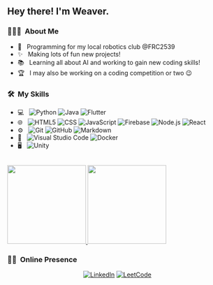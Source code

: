 <h2> Hey there! I'm Weaver.</h2>

<h3> 👨🏻‍💻 &nbsp;About Me </h3>

- 🤖 &nbsp; Programming for my local robotics club @FRC2539
- ✨ &nbsp; Making lots of fun new projects!
- 📚 &nbsp; Learning all about AI and working to gain new coding skills!
- 🏆 &nbsp; I may also be working on a coding competition or two 😉

<h3> 🛠 &nbsp;My Skills</h3>

- 💻 &nbsp;
  ![Python](https://img.shields.io/badge/-Python-FFFFFF?style=flat&logo=python)
  ![Java](https://img.shields.io/badge/-Java-FFFFFF?style=flat&logo=Java&logoColor=007396)
  ![Flutter](https://img.shields.io/badge/-Flutter-FFFFFF?style=flat&logo=Flutter&logoColor=02569B)
- 🌐 &nbsp;
  ![HTML5](https://img.shields.io/badge/-HTML5-FFFFFF?style=flat&logo=HTML5)
  ![CSS](https://img.shields.io/badge/-CSS-FFFFFF?style=flat&logo=CSS3&logoColor=1572B6)
  ![JavaScript](https://img.shields.io/badge/-JavaScript-FFFFFF?style=flat&logo=javascript)
  <!--![p5.js](htps://img.shields.io/badge/-p5.js-FFFFFF?style=flat&logo=p5.js&logoColor=ED225D) -->
  ![Firebase](https://img.shields.io/badge/-Firebase-FFFFFF?style=flat&logo=Firebase&logoColor=FFCA28)
  ![Node.js](https://img.shields.io/badge/-Node.js-FFFFFF?style=flat&logo=node.js) 
  ![React](https://img.shields.io/badge/-React-FFFFFF?style=flat&logo=react)
- ⚙️ &nbsp;
  ![Git](https://img.shields.io/badge/-Git-FFFFFF?style=flat&logo=git&logoColor=F05032)
  ![GitHub](https://img.shields.io/badge/-GitHub-FFFFFF?style=flat&logo=github&logoColor=000000)
  ![Markdown](https://img.shields.io/badge/-Markdown-FFFFFF?style=flat&logo=markdown&logoColor=000000)
- 🔧 &nbsp;
  ![Visual Studio Code](https://img.shields.io/badge/-Visual%20Studio%20Code-FFFFFF?style=flat&logo=visual-studio-code&logoColor=007ACC)
  ![Docker](https://img.shields.io/badge/-Docker-FFFFFF?style=flat&logo=Docker&logoColor=2496ED)
- 🖥 &nbsp;
  ![Unity](https://img.shields.io/badge/-Unity-FFFFFF?style=flat&logo=Unity&logoColor=000000)
  

<br/>

<a href="https://github.com/We-Gold">
  <img height="180em" src="https://github-readme-stats.vercel.app/api?username=We-Gold&theme=vue&show_icons=true" />
  <img height="180em" src="https://github-readme-stats.vercel.app/api/top-langs/?username=We-Gold&theme=vue&layout=compact" />
</a>

<br/>

<h3> 🤝🏻 &nbsp;Online Presence </h3>

<p align="center">
<a href="https://www.linkedin.com/in/weaver-goldman/"><img alt="LinkedIn" src="https://img.shields.io/badge/LinkedIn-Weaver%20Goldman-blue?style=flat-square&logo=linkedin"></a>
<a href="https://leetcode.com/We-Gold/"><img alt="LeetCode" src="https://img.shields.io/badge/LeetCode-Weaver%20Goldman-orange?style=flat-square&logo=leetcode"></a>
</p>
